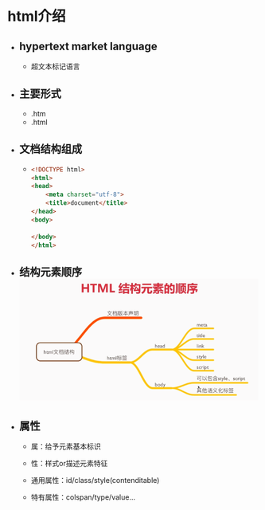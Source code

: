 # html介绍

* ## hypertext market language

  * 超文本标记语言
* ## 主要形式

  * .htm
  * .html
* ## 文档结构组成

  * ```html
    <!DOCTYPE html>
    <html>
    <head>
        <meta charset="utf-8">
        <title>document</title>
    </head>
    <body>

    </body>
    </html>
    ```
* ## 结构元素顺序 ![](/assets/html结构元素顺序.png)
* ## 属性

  * 属：给予元素基本标识

  * 性：样式or描述元素特征

  * 通用属性：id/class/style\(contenditable\)

  * 特有属性：colspan/type/value...



